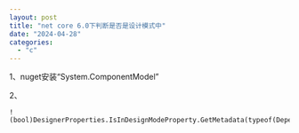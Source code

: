 ```yaml
---
layout: post
title: "net core 6.0下判断是否是设计模式中"
date: "2024-04-28"
categories: 
  - "c"
---
```


1、nuget安装“System.ComponentModel”

2、

```
!(bool)DesignerProperties.IsInDesignModeProperty.GetMetadata(typeof(DependencyObject)).DefaultValue
```
